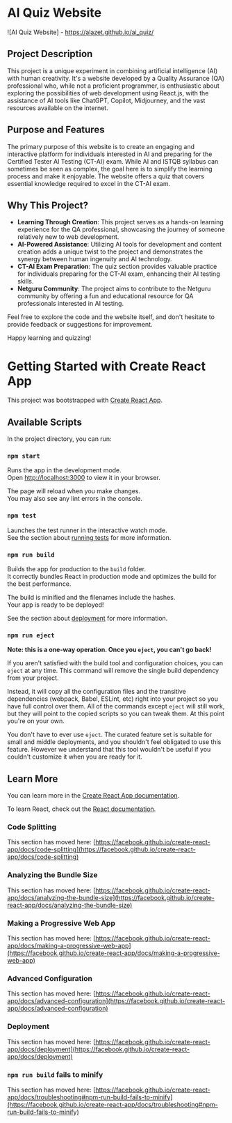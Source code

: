 # AI Quiz Website

![AI Quiz Website] - https://alazet.github.io/ai_quiz/

## Project Description

This project is a unique experiment in combining artificial intelligence (AI) with human creativity. It's a website developed by a Quality Assurance (QA) professional who, while not a proficient programmer, is enthusiastic about exploring the possibilities of web development using React.js, with the assistance of AI tools like ChatGPT, Copilot, Midjourney, and the vast resources available on the internet.

## Purpose and Features

The primary purpose of this website is to create an engaging and interactive platform for individuals interested in AI and preparing for the Certified Tester AI Testing (CT-AI) exam. While AI and ISTQB syllabus can sometimes be seen as complex, the goal here is to simplify the learning process and make it enjoyable. The website offers a quiz that covers essential knowledge required to excel in the CT-AI exam.

## Why This Project?

- **Learning Through Creation**: This project serves as a hands-on learning experience for the QA professional, showcasing the journey of someone relatively new to web development.
- **AI-Powered Assistance**: Utilizing AI tools for development and content creation adds a unique twist to the project and demonstrates the synergy between human ingenuity and AI technology.
- **CT-AI Exam Preparation**: The quiz section provides valuable practice for individuals preparing for the CT-AI exam, enhancing their AI testing skills.
- **Netguru Community**: The project aims to contribute to the Netguru community by offering a fun and educational resource for QA professionals interested in AI testing.

Feel free to explore the code and the website itself, and don't hesitate to provide feedback or suggestions for improvement. 

Happy learning and quizzing!


# Getting Started with Create React App

This project was bootstrapped with [Create React App](https://github.com/facebook/create-react-app).

## Available Scripts

In the project directory, you can run:

### `npm start`

Runs the app in the development mode.\
Open [http://localhost:3000](http://localhost:3000) to view it in your browser.

The page will reload when you make changes.\
You may also see any lint errors in the console.

### `npm test`

Launches the test runner in the interactive watch mode.\
See the section about [running tests](https://facebook.github.io/create-react-app/docs/running-tests) for more information.

### `npm run build`

Builds the app for production to the `build` folder.\
It correctly bundles React in production mode and optimizes the build for the best performance.

The build is minified and the filenames include the hashes.\
Your app is ready to be deployed!

See the section about [deployment](https://facebook.github.io/create-react-app/docs/deployment) for more information.

### `npm run eject`

**Note: this is a one-way operation. Once you `eject`, you can't go back!**

If you aren't satisfied with the build tool and configuration choices, you can `eject` at any time. This command will remove the single build dependency from your project.

Instead, it will copy all the configuration files and the transitive dependencies (webpack, Babel, ESLint, etc) right into your project so you have full control over them. All of the commands except `eject` will still work, but they will point to the copied scripts so you can tweak them. At this point you're on your own.

You don't have to ever use `eject`. The curated feature set is suitable for small and middle deployments, and you shouldn't feel obligated to use this feature. However we understand that this tool wouldn't be useful if you couldn't customize it when you are ready for it.

## Learn More

You can learn more in the [Create React App documentation](https://facebook.github.io/create-react-app/docs/getting-started).

To learn React, check out the [React documentation](https://reactjs.org/).

### Code Splitting

This section has moved here: [https://facebook.github.io/create-react-app/docs/code-splitting](https://facebook.github.io/create-react-app/docs/code-splitting)

### Analyzing the Bundle Size

This section has moved here: [https://facebook.github.io/create-react-app/docs/analyzing-the-bundle-size](https://facebook.github.io/create-react-app/docs/analyzing-the-bundle-size)

### Making a Progressive Web App

This section has moved here: [https://facebook.github.io/create-react-app/docs/making-a-progressive-web-app](https://facebook.github.io/create-react-app/docs/making-a-progressive-web-app)

### Advanced Configuration

This section has moved here: [https://facebook.github.io/create-react-app/docs/advanced-configuration](https://facebook.github.io/create-react-app/docs/advanced-configuration)

### Deployment

This section has moved here: [https://facebook.github.io/create-react-app/docs/deployment](https://facebook.github.io/create-react-app/docs/deployment)

### `npm run build` fails to minify

This section has moved here: [https://facebook.github.io/create-react-app/docs/troubleshooting#npm-run-build-fails-to-minify](https://facebook.github.io/create-react-app/docs/troubleshooting#npm-run-build-fails-to-minify)

